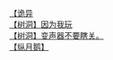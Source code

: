 [【诡异](http://tieba.baidu.com/p/3738713818?see_lz=1&pn=)   
[【树洞】因为我玩](http://tieba.baidu.com/p/3738590414?see_lz=1&pn=)   
[【树洞】变声器不要瞎关。](http://tieba.baidu.com/p/3738399883?see_lz=1&pn=)   
[【纵月鹅】](http://tieba.baidu.com/p/3737294251?see_lz=1&pn=)   
